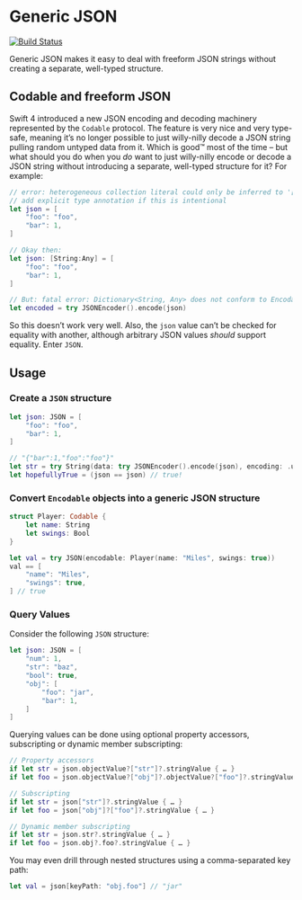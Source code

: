 # Generic JSON

[![Build Status](https://travis-ci.org/zoul/generic-json-swift.svg?branch=master)](https://travis-ci.org/zoul/generic-json-swift)

Generic JSON makes it easy to deal with freeform JSON strings without creating a separate, well-typed structure.

## Codable and freeform JSON

Swift 4 introduced a new JSON encoding and decoding machinery represented by the `Codable` protocol. The feature is very nice and very type-safe, meaning it’s no longer possible to just willy-nilly decode a JSON string pulling random untyped data from it. Which is good™ most of the time – but what should you do when you _do_ want to just willy-nilly encode or decode a JSON string without introducing a separate, well-typed structure for it? For example:

```swift
// error: heterogeneous collection literal could only be inferred to '[String : Any]';
// add explicit type annotation if this is intentional
let json = [
    "foo": "foo",
    "bar": 1,
]

// Okay then:
let json: [String:Any] = [
    "foo": "foo",
    "bar": 1,
]

// But: fatal error: Dictionary<String, Any> does not conform to Encodable because Any does not conform to Encodable.
let encoded = try JSONEncoder().encode(json)
```

So this doesn’t work very well. Also, the `json` value can’t be checked for equality with another, although arbitrary JSON values _should_ support equality. Enter `JSON`.

## Usage

### Create a `JSON` structure

```swift
let json: JSON = [
    "foo": "foo",
    "bar": 1,
]

// "{"bar":1,"foo":"foo"}"
let str = try String(data: try JSONEncoder().encode(json), encoding: .utf8)!
let hopefullyTrue = (json == json) // true!
```

### Convert `Encodable` objects into a generic JSON structure

```swift
struct Player: Codable {
    let name: String
    let swings: Bool
}

let val = try JSON(encodable: Player(name: "Miles", swings: true))
val == [
    "name": "Miles",
    "swings": true,
] // true
```

### Query Values

Consider the following `JSON` structure:

```swift
let json: JSON = [
    "num": 1,
    "str": "baz",
    "bool": true,
    "obj": [
        "foo": "jar",
        "bar": 1,
    ]
]
```

Querying values can be done using optional property accessors, subscripting or dynamic member subscripting:

```swift
// Property accessors
if let str = json.objectValue?["str"]?.stringValue { … }
if let foo = json.objectValue?["obj"]?.objectValue?["foo"]?.stringValue { … }

// Subscripting
if let str = json["str"]?.stringValue { … }
if let foo = json["obj"]?["foo"]?.stringValue { … }

// Dynamic member subscripting
if let str = json.str?.stringValue { … }
if let foo = json.obj?.foo?.stringValue { … }
```

You may even drill through nested structures using a comma-separated key path:

```swift
let val = json[keyPath: "obj.foo"] // "jar"
```
